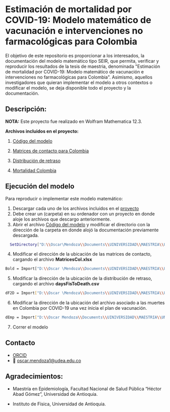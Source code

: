 # Estimación de mortalidad por COVID-19: Modelo matemático de vacunación e intervenciones no farmacológicas para Colombia

El objetivo de este repositorio es proporcionar a los interesados, la documentación del modelo matemático tipo SEIR, que permita, verificar y reproducir los resultados de la tesis de maestria, denominada "Estimación de mortalidad por COVID-19: Modelo matemático de vacunación e intervenciones no farmacológicas para Colombia". Asimismo, aquellos investigadores que quieran implementar el modelo a otros contextos o modificar el modelo, se deja disponible todo el proyecto y la documentación.

## Descripción:

**NOTA:** Este proyecto fue realizado en Wolfram Mathematica 12.3.

**Archivos incluidos en el proyecto:**


1.  [Código del modelo](https://github.com/IgnacioMendozaC/MortalidadCOVID-19tesis/blob/main/Cod_modelo_final.nb)

2. [Matrices de contacto para Colombia](https://github.com/IgnacioMendozaC/MortalidadCOVID-19tesis/blob/main/MatricesCol.xlsx)

3. [Distribución de retraso](https://github.com/IgnacioMendozaC/MortalidadCOVID-19tesis/blob/main/daysFisToDeath.csv)

4. [Mortalidad Colombia](https://github.com/IgnacioMendozaC/MortalidadCOVID-19tesis/blob/main/fallecidos_pos_mar2.csv)

## Ejecución del modelo

Para reproducir o implementar este modelo matemático:

1. Descargar cada uno de los archivos incluidos en el [proyecto](https://github.com/IgnacioMendozaC/MortalidadCOVID-19tesis)
2. Debe crear un (carpeta) en su ordenador con un proyecto en donde aloje los archivos que descargo anteriormente.
3. Abrir el archivo [Código del modelo](https://github.com/IgnacioMendozaC/MortalidadCOVID-19tesis/blob/main/Cod_modelo_final.nb) y modificar el directorio con la dirección de la carpeta en donde alojó la documentación previamente descargada. 
   
 ```sh 
   SetDirectory["D:\\Oscar\Mendoza\\Documents\\UINIVERSIDAD\\MAESTRIA\\UNIVERSIDAD DE ANTIOQUIA\\II\\Proyecto\\Documento\\FINAL"]
 ```
 4. Modificar el dirección de la ubicación de las matrices de contacto, cargando el archivo **MatricesCol.xlsx** 
 
   ```sh 
  Bold = Import["D:\\Oscar \Mendoza\\Documents\\UINIVERSIDAD\\MAESTRIA\\UNIVERSIDAD DEANTIOQUIA\\II\\Proyecto\\Documento\\FINAL\\Bases de      datos\\MatricesCol.xlsx", "Data"]
   ```
  5. Modificar la dirección de la ubicación de la distribución de retraso, cargando el archivo **daysFisToDeath.csv**
 
 ```sh 
 dF2D = Import["D:\\Oscar \Mendoza\\Documents\\UINIVERSIDAD\\MAESTRIA\\UNIVERSIDAD DE \ANTIOQUIA\\II\\Proyecto\\Documento\\FINAL\\Bases de \datos\\daysFisToDeath.csv"] // Flatten;
  ```
  
  6. Modificar la dirección de la ubicación del archivo asociado a las muertes en Colombia por COVID-19 una vez ínicia el plan de vacunación. 
  
   ```sh 
dEmp = Import["D:\\Oscar Mendoza\\Documents\\UINIVERSIDAD\\MAESTRIA\\UNIVERSIDAD \DE ANTIOQUIA\\II\\Proyecto\\Documento\\FINAL\\Bases de \datos\\Casos_COVID\\Casos_COVID\\fallecidos_pos_mar2.csv"]
  ```
  
 7. Correr el modelo 

## Contacto

* [ORCID](https://orcid.org/0000-0002-3881-6430)
* :email: oscar.mendoza1@udea.edu.co



## Agradecimientos:
 
-  Maestría en Epidemiología, Facultad Nacional de Salud Pública “Héctor Abad Gómez”, Universidad de Antioquia.

- Instituto de Física, Universidad de Antioquia. 
   
    
    
   




